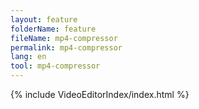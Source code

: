 ```yaml
---
layout: feature
folderName: feature
fileName: mp4-compressor
permalink: mp4-compressor
lang: en
tool: mp4-compressor
---
```


{% include VideoEditorIndex/index.html %}

   